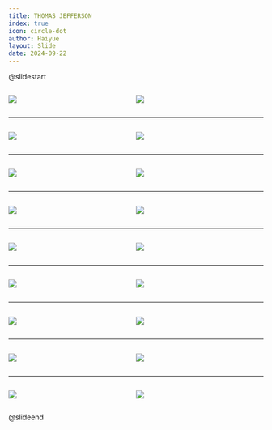 ```yaml
---
title: THOMAS JEFFERSON
index: true
icon: circle-dot
author: Haiyue
layout: Slide
date: 2024-09-22
---
```

 
@slidestart

<div style="display:flex">
<div style="flex:1">

![](https://raw.githubusercontent.com/yclord/reading/refs/heads/master/english/Level-T/THOMAS%20JEFFERSON/001.webp)
</div>
<div style="flex:1">

![](https://raw.githubusercontent.com/yclord/reading/refs/heads/master/english/Level-T/THOMAS%20JEFFERSON/002.webp)
</div>
</div>

---

<div style="display:flex">
<div style="flex:1">

![](https://raw.githubusercontent.com/yclord/reading/refs/heads/master/english/Level-T/THOMAS%20JEFFERSON/003.webp)
</div>
<div style="flex:1">

![](https://raw.githubusercontent.com/yclord/reading/refs/heads/master/english/Level-T/THOMAS%20JEFFERSON/004.webp)
</div>
</div>

---

<div style="display:flex">
<div style="flex:1">

![](https://raw.githubusercontent.com/yclord/reading/refs/heads/master/english/Level-T/THOMAS%20JEFFERSON/005.webp)
</div>
<div style="flex:1">

![](https://raw.githubusercontent.com/yclord/reading/refs/heads/master/english/Level-T/THOMAS%20JEFFERSON/006.webp)
</div>
</div>

---

<div style="display:flex">
<div style="flex:1">

![](https://raw.githubusercontent.com/yclord/reading/refs/heads/master/english/Level-T/THOMAS%20JEFFERSON/007.webp)
</div>
<div style="flex:1">

![](https://raw.githubusercontent.com/yclord/reading/refs/heads/master/english/Level-T/THOMAS%20JEFFERSON/008.webp)
</div>
</div>

---

<div style="display:flex">
<div style="flex:1">

![](https://raw.githubusercontent.com/yclord/reading/refs/heads/master/english/Level-T/THOMAS%20JEFFERSON/009.webp)
</div>
<div style="flex:1">

![](https://raw.githubusercontent.com/yclord/reading/refs/heads/master/english/Level-T/THOMAS%20JEFFERSON/010.webp)
</div>
</div>

---

<div style="display:flex">
<div style="flex:1">

![](https://raw.githubusercontent.com/yclord/reading/refs/heads/master/english/Level-T/THOMAS%20JEFFERSON/011.webp)
</div>
<div style="flex:1">

![](https://raw.githubusercontent.com/yclord/reading/refs/heads/master/english/Level-T/THOMAS%20JEFFERSON/012.webp)
</div>
</div>

---

<div style="display:flex">
<div style="flex:1">

![](https://raw.githubusercontent.com/yclord/reading/refs/heads/master/english/Level-T/THOMAS%20JEFFERSON/013.webp)
</div>
<div style="flex:1">

![](https://raw.githubusercontent.com/yclord/reading/refs/heads/master/english/Level-T/THOMAS%20JEFFERSON/014.webp)
</div>
</div>

---

<div style="display:flex">
<div style="flex:1">

![](https://raw.githubusercontent.com/yclord/reading/refs/heads/master/english/Level-T/THOMAS%20JEFFERSON/015.webp)
</div>
<div style="flex:1">

![](https://raw.githubusercontent.com/yclord/reading/refs/heads/master/english/Level-T/THOMAS%20JEFFERSON/016.webp)
</div>
</div>

---

<div style="display:flex">
<div style="flex:1">

![](https://raw.githubusercontent.com/yclord/reading/refs/heads/master/english/Level-T/THOMAS%20JEFFERSON/017.webp)
</div>
<div style="flex:1">

![](https://raw.githubusercontent.com/yclord/reading/refs/heads/master/english/Level-T/THOMAS%20JEFFERSON/018.webp)
</div>
</div>

@slideend